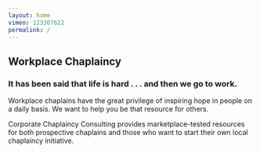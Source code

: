 ```yaml
---
layout: home
vimeo: 123307622
permalink: /
---
```

## Workplace Chaplaincy

###  It has been said that life is hard . . . and then we go to work.

Workplace chaplains have the great privilege of inspiring hope in people on a daily basis. We want to help you be that resource for others. 

Corporate Chaplaincy Consulting provides marketplace-tested resources for both prospective chaplains and those who want to start their own local chaplaincy initiative.
